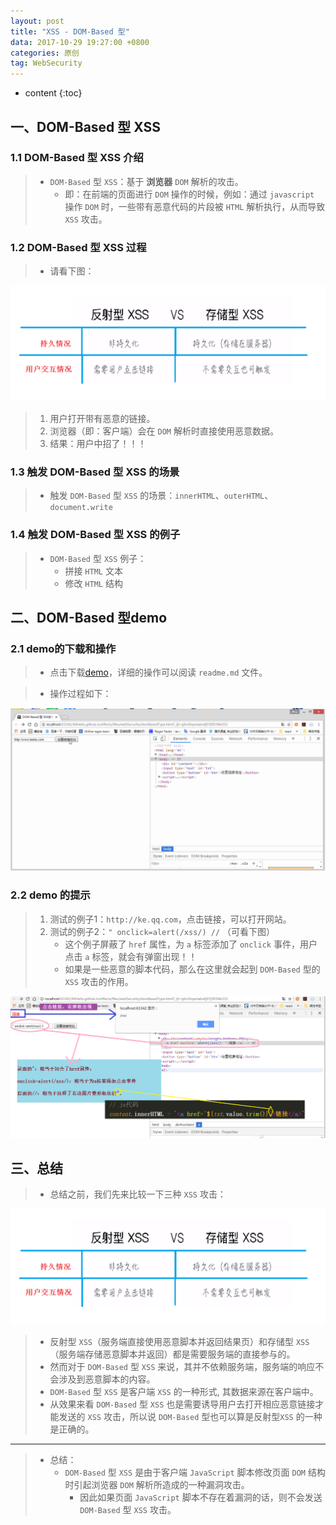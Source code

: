 ```yaml
---
layout: post
title: "XSS - DOM-Based 型"
data: 2017-10-29 19:27:00 +0800
categories: 原创
tag: WebSecurity
---
```

* content
{:toc}

<!-- more -->


## 一、DOM-Based 型 XSS

### 1.1 DOM-Based 型 XSS 介绍

> * `DOM-Based` 型 `XSS`：基于 **浏览器** `DOM` 解析的攻击。
>   * 即：在前端的页面进行 `DOM` 操作的时候，例如：通过 `javascript` 操作 `DOM` 时，一些带有恶意代码的片段被 `HTML` 解析执行，从而导致 `XSS`  攻击。

### 1.2 DOM-Based 型 XSS 过程

> * 请看下图：

![demo](/styles/images/web/security/security-05.png)

> 1. 用户打开带有恶意的链接。
> 2. 浏览器（即：客户端）会在 `DOM` 解析时直接使用恶意数据。
> 3. 结果：用户中招了！！！
 
### 1.3 触发 DOM-Based 型 XSS 的场景

> * 触发 `DOM-Based` 型 `XSS` 的场景：`innerHTML`、`outerHTML`、`document.write`


### 1.4 触发 DOM-Based 型 XSS 的例子

> * `DOM-Based` 型 `XSS` 例子：
>   * 拼接 `HTML` 文本
>   * 修改 `HTML` 结构


## 二、DOM-Based 型demo

### 2.1 demo的下载和操作

> * 点击下载[demo](/effects/files/webSecurity/domBasedType.html)，详细的操作可以阅读 `readme.md` 文件。

> * 操作过程如下：

![demo](/effects/images/webSecurity/webSecurity-03.gif)

### 2.2 demo 的提示

> 1. 测试的例子1：`http://ke.qq.com`，点击链接，可以打开网站。
> 2. 测试的例子2：`" onclick=alert(/xss/) //` （可看下图）
>    * 这个例子屏蔽了 `href` 属性，为 `a` 标签添加了 `onclick` 事件，用户点击 `a` 标签，就会有弹窗出现！！
>    * 如果是一些恶意的脚本代码，那么在这里就会起到 `DOM-Based` 型的 `XSS` 攻击的作用。

![demo](/styles/images/web/security/security-08.png)

## 三、总结

> * 总结之前，我们先来比较一下三种 `XSS` 攻击：

![demo](/styles/images/web/security/security-05.png)

> * 反射型 `XSS`（服务端直接使用恶意脚本并返回结果页）和存储型 `XSS` （服务端存储恶意脚本并返回）都是需要服务端的直接参与的。
> * 然而对于 `DOM-Based` 型 `XSS` 来说，其并不依赖服务端，服务端的响应不会涉及到恶意脚本的内容。
> * `DOM-Based` 型 `XSS` 是客户端 `XSS` 的一种形式, 其数据来源在客户端中。
> * 从效果来看 `DOM-Based` 型 `XSS` 也是需要诱导用户去打开相应恶意链接才能发送的 `XSS` 攻击，所以说 `DOM-Based` 型也可以算是反射型`XSS` 的一种是正确的。

---

> * 总结：
>   * `DOM-Based` 型 `XSS` 是由于客户端 `JavaScript` 脚本修改页面 `DOM` 结构时引起浏览器 `DOM` 解析所造成的一种漏洞攻击。
>       * 因此如果页面 `JavaScript` 脚本不存在着漏洞的话，则不会发送 `DOM-Based` 型 `XSS` 攻击。

